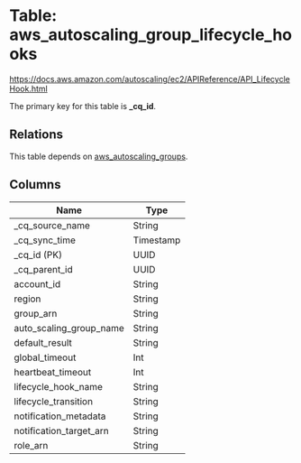 # Table: aws_autoscaling_group_lifecycle_hooks

https://docs.aws.amazon.com/autoscaling/ec2/APIReference/API_LifecycleHook.html

The primary key for this table is **_cq_id**.

## Relations

This table depends on [aws_autoscaling_groups](aws_autoscaling_groups).

## Columns

| Name          | Type          |
| ------------- | ------------- |
|_cq_source_name|String|
|_cq_sync_time|Timestamp|
|_cq_id (PK)|UUID|
|_cq_parent_id|UUID|
|account_id|String|
|region|String|
|group_arn|String|
|auto_scaling_group_name|String|
|default_result|String|
|global_timeout|Int|
|heartbeat_timeout|Int|
|lifecycle_hook_name|String|
|lifecycle_transition|String|
|notification_metadata|String|
|notification_target_arn|String|
|role_arn|String|